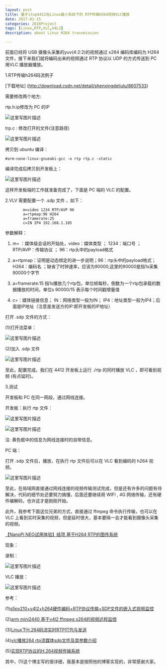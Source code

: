 ```yaml
---
layout: post
title: 基于itop4412在Linux最小系统下的 RTP传输H264视频VLC播放
date: 2017-01-15
categories: 2016Project
tags: [Linux,RTP,VLC,V4L2]
description: about Linux H264 transmission

---
```


前面已经将 USB 摄像头采集的yuv(4:2:2)的视频通过 x264 编码库编码为 H264 文件，接下来我们就将编码出来的视频通过 RTP 协议以 UDP 的方式传送到 PC 用VLC 播放器播放。

1.RTP传输h264码流例子 

[下载地址] (http://download.csdn.net/detail/shenxingdeliulu/8607533)

需要修改两个地方:

rtp.h:ip修改为 PC 的IP

![这里写图片描述](http://img.blog.csdn.net/20170115172659438?watermark/2/text/aHR0cDovL2Jsb2cuY3Nkbi5uZXQvd3d0MTg4MTE3MDc5NzE=/font/5a6L5L2T/fontsize/400/fill/I0JBQkFCMA==/dissolve/70/gravity/SouthEast)

trp.c : 修改打开的文件(注意路径)

![这里写图片描述](http://img.blog.csdn.net/20170115172846363?watermark/2/text/aHR0cDovL2Jsb2cuY3Nkbi5uZXQvd3d0MTg4MTE3MDc5NzE=/font/5a6L5L2T/fontsize/400/fill/I0JBQkFCMA==/dissolve/70/gravity/SouthEast)

拷贝到 ubuntu 编译：

	#arm-none-linux-gnueabi-gcc -o rtp rtp.c -static

编译完成后拷贝到开发板上：

![这里写图片描述](http://img.blog.csdn.net/20170115173159321?watermark/2/text/aHR0cDovL2Jsb2cuY3Nkbi5uZXQvd3d0MTg4MTE3MDc5NzE=/font/5a6L5L2T/fontsize/400/fill/I0JBQkFCMA==/dissolve/70/gravity/SouthEast)

这样开发板端的工作就准备完成了，下面是 PC 端的 VLC 的配置。

2.VLV 需要配置一个 .sdp 文件 ，如下：

			m=video 1234 RTP/AVP 96
			a=rtpmap:96 H264
			a=framerate:25
			c=IN IP4 192.168.1.105

参数解释：

1. m= ：媒体级会话的开始处，video：媒体类型 ； 1234：端口号  ；RTP/AVP：传输协议 ； 96：rtp头中的payload格式

2. a=rtpmap：证明是动态绑定的进一步说明；96：rtp头中的payload格式； H264：编码名 ；缺省了时钟速率，应该为90000,这里的90000是指1s采集90000个字节

3. a=framerate:15    指1s播放几个rtp包，单位帧每秒，倒数为一个rtp包承载的数据播放的时间，单位s 90000/15   表示每个时间戳增量值

4. c=：媒体链接信息； IN：网络类型一般为IN； IP4：地址类型一般为IP4；后面是IP地址（注意是发送方的IP:即开发板的IP地址）

打开 .sdp 文件的方式：
 
 (1)打开流菜单：

![这里写图片描述](http://img.blog.csdn.net/20170115174344572?watermark/2/text/aHR0cDovL2Jsb2cuY3Nkbi5uZXQvd3d0MTg4MTE3MDc5NzE=/font/5a6L5L2T/fontsize/400/fill/I0JBQkFCMA==/dissolve/70/gravity/SouthEast)

(2)加入 .sdp 文件

![这里写图片描述](http://img.blog.csdn.net/20170115174621388?watermark/2/text/aHR0cDovL2Jsb2cuY3Nkbi5uZXQvd3d0MTg4MTE3MDc5NzE=/font/5a6L5L2T/fontsize/400/fill/I0JBQkFCMA==/dissolve/70/gravity/SouthEast)

至此，配置完成。我们在 4412 开发板上运行 ./rtp 的同时播放 VLC ，即可看到视频 (有点延时)。

3.测试

开发板和 PC 在同一网段，通过网线连接。

开发板：执行 rtp 文件：

![这里写图片描述](http://img.blog.csdn.net/20170115175229658?watermark/2/text/aHR0cDovL2Jsb2cuY3Nkbi5uZXQvd3d0MTg4MTE3MDc5NzE=/font/5a6L5L2T/fontsize/400/fill/I0JBQkFCMA==/dissolve/70/gravity/SouthEast)

![这里写图片描述](http://img.blog.csdn.net/20170115175311118?watermark/2/text/aHR0cDovL2Jsb2cuY3Nkbi5uZXQvd3d0MTg4MTE3MDc5NzE=/font/5a6L5L2T/fontsize/400/fill/I0JBQkFCMA==/dissolve/70/gravity/SouthEast)

注: 黄色框中的信息为网线连接时的自带信息。

PC 端：

打开 .sdp 文件后，播放，在执行 rtp 文件后可以在 VLC 看到编码的 h264 视频。

![这里写图片描述](http://img.blog.csdn.net/20170115175526480?watermark/2/text/aHR0cDovL2Jsb2cuY3Nkbi5uZXQvd3d0MTg4MTE3MDc5NzE=/font/5a6L5L2T/fontsize/400/fill/I0JBQkFCMA==/dissolve/70/gravity/SouthEast)

至此，在局域网直接通过网线连接的视频传输测试完成，但是还有许多的问题有待解决，代码的细节处还要努力搞懂，后面还要继续用 WIFI  , 4G 网络传输，还有硬件编解码，也许这才是刚刚开始。

此外，我参考下面这位兄弟的方式，直接通过 ffmpeg 命令执行传输，也可以在 VLC 上看到实时采集的视频，但是延时很大，基本要隔一会才能看到摄像头采集的视频。

[【NanoPi NEO试用体验】结项 基于H264 RTP的图传系统 ](http://bbs.elecfans.com/forum.php?mod=viewthread&tid=1105897)

现象：

录制：

![这里写图片描述](http://img.blog.csdn.net/20170115181511522?watermark/2/text/aHR0cDovL2Jsb2cuY3Nkbi5uZXQvd3d0MTg4MTE3MDc5NzE=/font/5a6L5L2T/fontsize/400/fill/I0JBQkFCMA==/dissolve/70/gravity/SouthEast)

VLC 播放：

![这里写图片描述](http://img.blog.csdn.net/20170115181534216?watermark/2/text/aHR0cDovL2Jsb2cuY3Nkbi5uZXQvd3d0MTg4MTE3MDc5NzE=/font/5a6L5L2T/fontsize/400/fill/I0JBQkFCMA==/dissolve/70/gravity/SouthEast)

参考：

(1)[s5pv210+v4l2+h264硬件编码+RTP协议传输+SDP文件的嵌入式视频监控](http://blog.csdn.net/shenxingdeliulu/article/details/45081747)

(2)[arm mini2440 基于v4l2 ffmpeg x264的视频远程监控](http://blog.csdn.net/ghostyu/article/details/7371310)

(3)[Linux下H.264码流实时RTP打包与发送](http://blog.csdn.net/sdvch/article/details/46137311)

(4)[vlc播放264 rtp流媒体sdp文件及其参数介绍](http://blog.csdn.net/zhangjikuan/article/details/27378237)

(5)[实现RTP协议的H.264视频传输系统](http://2343338.blog.51cto.com/2333338/455056)

其中，(1)这个博主写的很详细，我基本是按照他的博客实现的，非常感谢大家。





